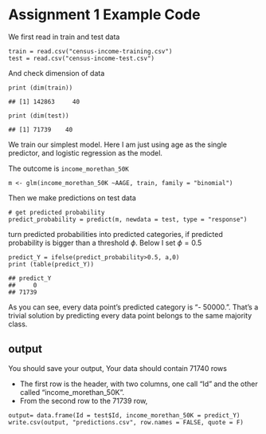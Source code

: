 Assignment 1 Example Code
================

We first read in train and test data

    train = read.csv("census-income-training.csv")
    test = read.csv("census-income-test.csv")

And check dimension of data

    print (dim(train))

    ## [1] 142863     40

    print (dim(test))

    ## [1] 71739    40

We train our simplest model. Here I am just using age as the single
predictor, and logistic regression as the model.

The outcome is `income_morethan_50K`

    m <- glm(income_morethan_50K ~AAGE, train, family = "binomial")

Then we make predictions on test data

    # get predicted probability
    predict_probability = predict(m, newdata = test, type = "response")

turn predicted probabilities into predicted categories, if predicted
probability is bigger than a threshold *ϕ*. Below I set *ϕ* = 0.5

    predict_Y = ifelse(predict_probability>0.5, a,0)
    print (table(predict_Y))

    ## predict_Y
    ##     0 
    ## 71739

As you can see, every data point’s predicted category is “- 50000.”.
That’s a trivial solution by predicting every data point belongs to the
same majority class.

output
------

You should save your output, Your data should contain 71740 rows

-   The first row is the header, with two columns, one call “Id” and the
    other called “income\_morethan\_50K”.
-   From the second row to the 71739 row,

<!-- -->

    output= data.frame(Id = test$Id, income_morethan_50K = predict_Y)
    write.csv(output, "predictions.csv", row.names = FALSE, quote = F)
